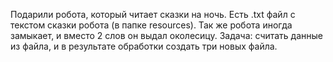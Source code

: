 Подарили робота, который читает сказки на ночь. Есть .txt файл с текстом сказки робота (в папке resources). Так же робота иногда замыкает, и вместо 2 слов он выдал околесицу.
Задача: считать данные из файла, и в результате обработки создать три новых файла.
